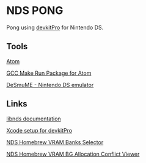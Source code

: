 # NDS PONG

Pong using [devkitPro](https://devkitpro.org/) for Nintendo DS.

## Tools

[Atom](http://atom.io)

[GCC Make Run Package for Atom](https://atom.io/packages/gcc-make-run)

[DeSmuME - Nintendo DS emulator](http://desmume.org/)

## Links

[libnds documentation](http://libnds.devkitpro.org/)

[Xcode setup for devkitPro](http://wiibrew.org/wiki/Devkitppc_setup_(Mac_OS_X))

[NDS Homebrew VRAM Banks Selector](https://mtheall.com/banks.html)

[NDS Homebrew VRAM BG Allocation Conflict Viewer](https://mtheall.com/vram.html)
